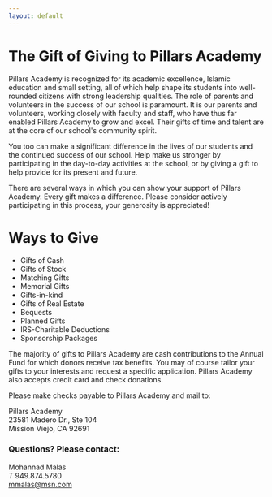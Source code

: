 ```yaml
---
layout: default
---
```


# The Gift of Giving to Pillars Academy

Pillars Academy is recognized for its academic excellence, Islamic education and small setting, all of which help shape its students into well-rounded citizens with strong leadership qualities. The role of parents and volunteers in the success of our school is paramount. It is our parents and volunteers, working closely with faculty and staff, who have thus far enabled Pillars Academy to grow and excel. Their gifts of time and talent are at the core of our school's community spirit.

You too can make a significant difference in the lives of our students and the continued success of our school. Help make us stronger by participating in the day-to-day activities at the school, or by giving a gift to help provide for its present and future.

There are several ways in which you can show your support of Pillars Academy. Every gift makes a difference. Please consider actively participating in this process, your generosity is appreciated!

# Ways to Give

- Gifts of Cash
- Gifts of Stock
- Matching Gifts
- Memorial Gifts
- Gifts-in-kind
- Gifts of Real Estate
- Bequests
- Planned Gifts
- IRS-Charitable Deductions
- Sponsorship Packages

The majority of gifts to Pillars Academy are cash contributions to the Annual Fund for which donors receive tax benefits. You may of course tailor your gifts to your interests and request a specific application. Pillars Academy also accepts credit card and check donations.

Please make checks payable to Pillars Academy and mail to:

Pillars Academy  
23581 Madero Dr., Ste 104  
Mission Viejo, CA 92691

### Questions? Please contact:

Mohannad Malas  
*T* 949.874.5780  
<mmalas@msn.com>
